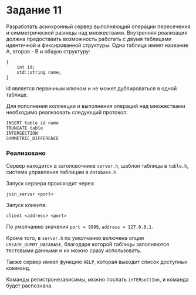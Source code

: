 # Задание 11

Разработать асинхронный сервер выполняющий операции пересечения и симметрической разницы над множествами.
Внутренняя реализация должна предоставить возможность работать с двумя таблицами идентичной и фиксированной структуры. Одна таблица имеет название A, вторая - B и общую структуру:
```
{
    int id;
    std::string name;
}
```

id является первичным ключом и не может дублироваться в одной таблице.

Для пополнения коллекции и выполнения операций над множествами необходимо реализовать следующий протокол:
```
INSERT table id name
TRUNCATE table
INTERSECTION
SYMMETRIC_DIFFERENCE
```

### Реализовано

Сервер находится в заголовочнике `server.h`, шаблон таблицы в `table.h`, система управления таблицам в `database.h`

Запуск сервера происходит через:
```
join_server <port>
```

Запуск клиента:
```
client <address> <port>
```
По умолчанию значения `port = 9999`, `address = 127.0.0.1`.

Кроме того, в `server.h` по умолчанию включена опция `CREATE_DUMMY_DATABASE`, благодаря которой таблицы заполняются тестовыми данными и их можно сразу использовать.

Также сервер имеет функцию `HELP`, которая выводит список доступных комманд.

Команды регистронезависимы, можно послать `inTERseCtIon`, и команда будет распознана.

